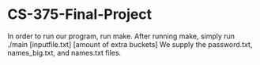 # CS-375-Final-Project

In order to run our program, run make.
After running make, simply run ./main [inputfile.txt] [amount of extra buckets]
We supply the password.txt, names_big.txt, and names.txt files.